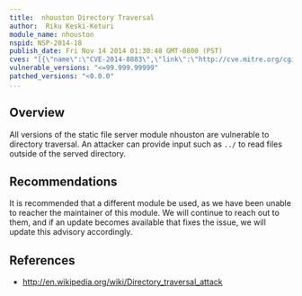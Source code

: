 ```yaml
---
title:  nhouston Directory Traversal
author:  Riku Keski-Keturi
module_name: nhouston
nspid: NSP-2014-18
publish_date: Fri Nov 14 2014 01:30:48 GMT-0800 (PST) 
cves: "[{\"name\":\"CVE-2014-8883\",\"link\":\"http://cve.mitre.org/cgi-bin/cvename.cgi?name=CVE-2014-8883\"}]"
vulnerable_versions: "<=99.999.99999"
patched_versions: "<0.0.0"
...
```


## Overview

All versions of the static file server module nhouston are vulnerable to directory traversal. An attacker can provide input such as `../` to read files outside of the served directory.

## Recommendations

It is recommended that a different module be used, as we have been unable to reacher the maintainer of this module. We will continue to reach out to them, and if an update becomes available that fixes the issue, we will update this advisory accordingly.

## References
- http://en.wikipedia.org/wiki/Directory_traversal_attack
